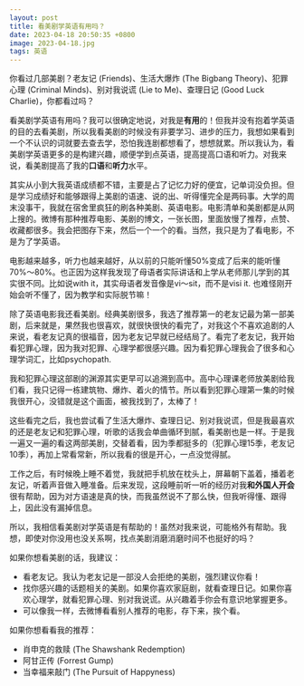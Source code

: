 ```yaml
---
layout: post
title: 看美剧学英语有用吗？
date: 2023-04-18 20:50:35 +0800
image: 2023-04-18.jpg
tags: 英语
---
```


你看过几部美剧？老友记 (Friends)、生活大爆炸 (The Bigbang Theory)、犯罪心理 (Criminal Minds)、别对我说谎 (Lie to Me)、查理日记 (Good Luck Charlie)，你都看过吗？

看美剧学英语有用吗？我可以很确定地说，对我是**有用**的！但我并没有抱着学英语的目的去看美剧，所以我看美剧的时候没有非要学习、进步的压力，我想如果看到一个不认识的词就要去查去学，恐怕我连剧都想看了，想想就累。所以我认为，看美剧学英语更多的是构建兴趣，顺便学到点英语，提高提高口语和听力。对我来说，看美剧提高了我的**口语**和**听力**水平。

其实从小到大我英语成绩都不错，主要是占了记忆力好的便宜，记单词没负担。但是学习成绩好和能够跟得上美剧的语速、说的出、听得懂完全是两码事。大学的周末没事干，我就在宿舍里疯狂的刷各种美剧、英语电影。电影清单和美剧都是从网上搜的。微博有那种推荐电影、美剧的博文，一张长图，里面放慢了推荐，点赞、收藏都很多。我会把图存下来，然后一个一个的看。当然，我只是为了看电影，不是为了学英语。

电影越来越多，听力也越来越好，从以前的只能听懂50%变成了后来的能听懂70%～80%。也正因为这样我发现了母语者实际讲话和上学从老师那儿学到的其实很不同。比如说with it，其实母语者发音像是vi～sit，而不是visi it. 也难怪刚开始会听不懂了，因为教学和实际脱节嘛！

除了英语电影我还看美剧。经典美剧很多，我选了推荐第一的老友记最为第一部美剧，后来就是，果然我也很喜欢，就很快很快的看完了，对我这个不喜欢追剧的人来说，看老友记真的很福音，因为老友记早就已经结局了。看完了老友记，我开始看犯罪心理，因为我对犯罪、心理学都很感兴趣。因为看犯罪心理我会了很多和心理学词汇，比如psychopath.

我和犯罪心理这部剧的渊源其实更早可以追溯到高中。高中心理课老师放美剧给我们看，我只记得一栋建筑物、爆炸、着火的情节。所以看到犯罪心理第一集的时候我很开心，没错就是这个画面，被我找到了，太棒了！

这些看完之后，我也尝试看了生活大爆炸、查理日记、别对我说谎，但是我最喜欢的还是老友记和犯罪心理，听歌的话我会单曲循环到腻，看美剧也是一样。于是我一遍又一遍的看这两部美剧，交替着看，因为季都挺多的（犯罪心理15季，老友记10季），再加上常看常新，所以我看的很是开心，一点没觉得腻。

工作之后，有时候晚上睡不着觉，我就把手机放在枕头上，屏幕朝下盖着，播着老友记，听着声音做入睡准备。后来发现，这段睡前听一听的经历对我**和外国人开会**很有帮助，因为对方语速是真的快，而我虽然说不了那么快，但我听得懂、跟得上，因此没有漏掉信息。

所以，我相信看美剧对学英语是有帮助的！虽然对我来说，可能格外有帮助。我想，即使对你没用也没关系啊，找点美剧消磨消磨时间不也挺好的吗？

如果你想看美剧的话，我建议：
- 看老友记。我认为老友记是一部没人会拒绝的美剧，强烈建议你看！
- 找你感兴趣的话题相关的美剧。如果你喜欢家庭剧，就看查理日记。如果你喜欢心理学，就看犯罪心理、别对我说谎。从兴趣着手你会有意识地掌握更多。
- 可以像我一样，去微博看看别人推荐的电影，存下来，挨个看。

如果你想看看我的推荐：
- 肖申克的救赎 (The Shawshank Redemption)
- 阿甘正传 (Forrest Gump)
- 当幸福来敲门 (The Pursuit of Happyness)

